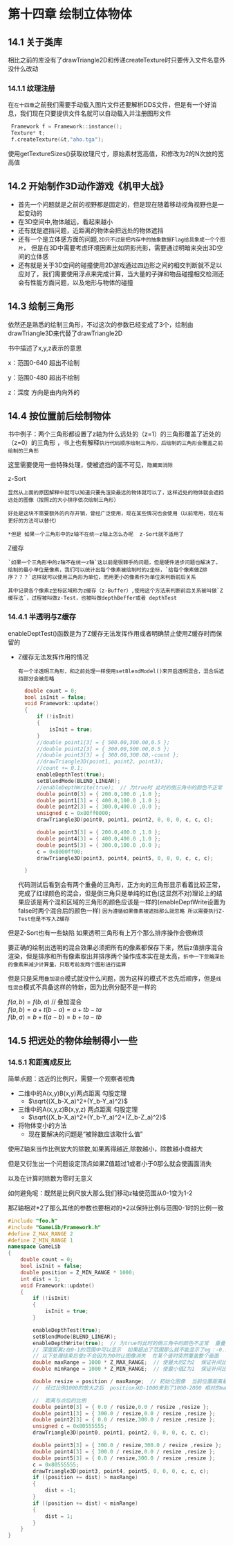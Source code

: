 # 第十四章  绘制立体物体

## 14.1 关于类库

相比之前的库没有了drawTriangle2D和传递createTexture时只要传入文件名意外没什么改动

### 14.1.1 纹理注册

在`在十四章`之前我们需要手动载入图片文件还要解析DDS文件，但是有一个好消息，我们现在只要提供文件名就可以自动载入并注册图形文件

``` C++
 Framework f = Framework::instance();
 Texture* t;
 f.createTexture(&t,"aho.tga");
```

使用getTextureSizes()获取纹理尺寸，原始素材宽高值，和修改为2的N次放的宽高值

## 14.2 开始制作3D动作游戏《机甲大战》

- 首先一个问题就是之前的视野都是固定的，但是现在随着移动视角视野也是一起变动的
- 在3D空间中,物体越远，看起来越小
- 还有就是遮挡问题，近距离的物体会把远处的物体遮挡
- 还有一个是立体感方面的问题,`2D只不过是把内存中的抽象数据Flag给具象成一个个图片`， 但是在3D中需要考虑环境因素比如阴影光影，需要通过明暗来突出3D空间的立体感
- 还有就是关于3D空间的碰撞使用2D游戏通过四边形之间的相交判断就不足以应对了，我们需要使用浮点来完成计算，当大量的子弹和物品碰撞相交检测还会有性能方面问题，以及地形与物体的碰撞

## 14.3 绘制三角形

依然还是熟悉的绘制三角形，不过这次的参数已经变成了3个，绘制由drawTriangle3D来代替了drawTriangle2D

书中描述了x,y,z表示的意思

x：范围0-640 超出不绘制

y：范围0-480 超出不绘制

z：深度  方向是由内向外的

## 14.4 按位置前后绘制物体

书中例子：两个三角形都设置了z轴为什么远处的（z=1）的三角形覆盖了近处的（z=0）的三角形 ，书上也有解释`执行代码顺序绘制三角形，后绘制的三角形会覆盖之前绘制的三角形`

这里需要使用一些特殊处理，使被遮挡的面不可见，`隐藏面消除`

z-Sort 

    显然从上面的原因解释中就可以知道只要先渲染最远的物体就可以了，这样近处的物体就会遮挡远处的图像（按照z的大小排序依次绘制三角形）

    好处是这块不需要额外的内存开销，曾经广泛使用，现在某些情况也会使用（以前常用，现在有更好的方法可以替代）

    *但是 如果一个三角形中的z轴不在统一z轴上怎么办呢  z-Sort就不适用了

Z缓存

    `如果一个三角形中的z轴不在统一z轴`这以前是很棘手的问题，但是硬件进步问题也解决了。绘制的最小单位是像素，我们可以统计出每个像素被绘制时的z坐标，`给每个像素做Z排序？？？`这样就可以使用三角形为单位，而用更小的像素作为单位来判断前后关系
    
    其中记录各个像素z坐标区域称为z缓存（z-Buffer）,使用这个方法来判断前后关系被叫做`Z缓存法`，过程被叫做z-Test，也被叫做depthBeffer或者 depthTest

### 14.4.1 半透明与Z缓存

enableDeptTest()函数是为了Z缓存无法发挥作用或者明确禁止使用Z缓存时而保留的

- Z缓存无法发挥作用的情况
  
  `有一个半透明三角形，和之前处理一样使用setBlendModel()来开启透明混合，混合后遮挡部分会被忽略`

  ```C++
	double count = 0;
	bool isInit = false;
	void Framework::update()
	{
		if (!isInit)
		{
			isInit = true;
		}
		//double point1[3] = { 500.00,300.00,0.5 };
		//double point2[3] = { 300.00,500.00,0.5 };
		//double point3[3] = { 300.00,300.00,-count };
		//drawTriangle3D(point1, point2, point3);
		//count += 0.1;
		enableDepthTest(true);
		setBlendMode(BLEND_LINEAR);
		//enableDepthWrite(true);  // 为true时 此时的倒三角中的颜色不正常  重叠区域理论上应该发生像素颜色混合  颜色应该与正三角的颜色一致
		double point0[3] = { 200.0,100.0 ,1.0 };
		double point1[3] = { 400.0,100.0 ,1.0 };
		double point2[3] = { 300.0,400.0 ,0.0 };
		unsigned c = 0x80ff0000;
		drawTriangle3D(point0, point1, point2, 0, 0, 0, c, c, c);

		double point3[3] = { 200.0,400.0 ,1.0 };
		double point4[3] = { 400.0,400.0 ,1.0 };
		double point5[3] = { 300.0,100.0 ,0.0 };
		c = 0x8000ff00;
		drawTriangle3D(point3, point4, point5, 0, 0, 0, c, c, c);

	}
  ```
  代码测试后看到会有两个重叠的三角形，正方向的三角形显示看着比较正常，完成了红绿颜色的混合，但是倒三角只是单纯的红色(这显然不对)理论上的结果应该是两个混和区域的三角形的颜色应该是一样的(enableDeptWrite设置为false时两个混合后的颜色一样)
  `因为遵循如果像素被遮挡那么就忽略 所以需要执行Z-Test但是不写入Z缓存`

但是Z-Sort也有一些缺陷  如果透明三角形有上万个那么排序操作会很麻烦

要正确的绘制出透明的混合效果必须把所有的像素都保存下来，然后z值排序混合渲染，但是排序和所有像素取出并排序两个操作成本实在是太高，`折中一下忽略深处的像素来减少计算量，只取考前发两个图形进行运算`

但是只是采用`叠加混合`模式就没什么问题，因为这样的模式不忿先后顺序，但是`线性混合`模式不具备这样的特新，因为比例分配不是一样的

$f(a,b) = f(b,a)$ // 叠加混合  
$f(a,b) = a+t(b-a) =a+tb-ta$  
$f(b,a) = b+t(a-b) =b+ta-tb$

## 14.5 把远处的物体绘制得小一些

### 14.5.1 和距离成反比

简单点题：远近的比例尺，需要一个观察者视角

- 二维中的A(x,y)B(x,y)两点距离  勾股定理
  - $\sqrt{(X_b-X_a)^2+(Y_b-Y_a)^2}$
- 三维中的A(x,y,z)B(x,y,z) 两点距离  勾股定理
  - $\sqrt{(X_b-X_a)^2+(Y_b-Y_a)^2+(Z_b-Z_a)^2}$
- 将物体变小的方法
  - 现在要解决的问题是“被除数应该取什么值”

使用Z轴来当作比例放大的除数,如果离得越近,除数越小，除数越小商越大

但是又衍生出一个问题设定顶点如果Z值超过1或者小于0那么就会使画面消失

以及在计算时除数为零时无意义

如何避免呢：既然是比例尺放大那么我们移动z轴使范围从0-1变为1-2

那Z轴相对*2了那么其他的参数也要相对的\*2以保持比例与范围0-1时的比例一致

```C++
#include "foo.h"
#include "GameLib/Framework.h"
#define Z_MAX_RANGE 2
#define Z_MIN_RANGE 1
namespace GameLib
{
	double count = 0;
	bool isInit = false;
	double position = Z_MIN_RANGE * 1000;
	int dist = 1;
	void Framework::update()
	{
		if (!isInit)
		{
			isInit = true;
		}

		enableDepthTest(true);
		setBlendMode(BLEND_LINEAR);
		enableDepthWrite(true);  // 为true时此时的倒三角中的颜色不正常  重叠区域理论上应该发生像素颜色混合  颜色应该与正三角的颜色一致
		// 深度距离z在0-1的范围中可以显示  如果超出了范围那么就不能显示了eg：-0.1 或是 2
		// 以下处理结束后使z不会因为为0时让图像消失  在某个值时突然覆盖整个画面
		double maxRange = 1000 * Z_MAX_RANGE;  // 使最大的Z为2  保证补间比例没有被扩大
		double minRange = 1000 * Z_MIN_RANGE;  // 使最小值Z为1  保证补间比例没有被扩大

		double resize = position / maxRange;  // 初始化图像  当前位置距离最大位置的比例
		//  经过比例1000的放大之后  position从0-1000来到了1000-2000 相对的maxRange也一样放大比例这样就保证不会因为移动Z轴区间导致图像比例错误

		//  距离与点位的比例
		double point0[3] = { 0.0 / resize,0.0 / resize ,resize };
		double point1[3] = { 300.0 / resize,0.0 / resize ,resize };
		double point2[3] = { 0.0 / resize,300.0 / resize ,resize };
		unsigned c = 0x80555555;
		drawTriangle3D(point0, point1, point2, 0, 0, 0, c, c, c);

		double point3[3] = { 300.0 / resize,300.0 / resize ,resize };
		double point4[3] = { 300.0 / resize,0.0 / resize ,resize };
		double point5[3] = { 0.0 / resize,300.0 / resize ,resize };
		c = 0x80555555;
		drawTriangle3D(point3, point4, point5, 0, 0, 0, c, c, c);
		if ((position += dist) > maxRange)
		{
			dist = -1;
		}
		if ((position += dist) < minRange)
		{
			dist = 1;
		}
	}
}

```

